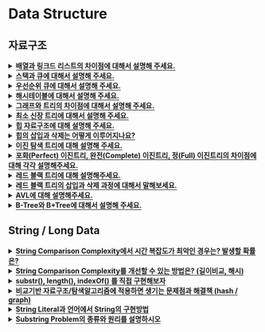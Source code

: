 # Data Structure

<h2>자료구조</h2>

<details>
      <summary><span style="border-bottom:0.05em solid"><strong>배열과 링크드 리스트의 차이점에 대해서 설명해 주세요.</strong></span></summary>
<hr>
      <p>배열은 메모리에 할당될 때 연속적인 데이터 공간에 할당이 됩니다.</p>
      <p>데이터에 접근할 때 random access가 가능하므로 빠르지만, 삽입 삭제 시에나 배열의 크기를 유동적으로 변하기 어렵습니다.</p>
      <p>링크드 리스트는 메모리에 할당될 때 흩어져서 저장됩니다.</p>
      <p>처음에 크기를 지정해주지 않아도되며 삽입 삭제가 빠르지만 검색시 순차접근을 통해서 접근해야하므로 느립니다.</p>
<hr>
</details>

<details>
      <summary><span style="border-bottom:0.05em solid"><strong>스택과 큐에 대해서 설명해 주세요.</strong></span></summary>
<hr>
      <p><strong>스택</strong></p>
      <ul>
         <li>가장 마지막으로 들어온 자료가 먼저 나가는 후입선출(LIFO)</li>
      </ul>
      <ul>
         <li>ex) 재귀 알고리즘, 함수의 스택프레임 저장, 뒤로가기</li>
      </ul>
      <p><strong>큐</strong></p>
      <ul>
         <li>먼저 들어온 자료가 먼저 나가는 선입선출(FIFO)</li>
      </ul>
      <ul>
         <li>데이터가 들어간 순서대로 처리되어야 할 때 사용</li>
      </ul>
      <ul>
         <li>ex) BFS, 프로세스 관리, CPU 스케줄링</li>
      </ul>
<hr>
</details>

<details>
      <summary><span style="border-bottom:0.05em solid"><strong>우선순위 큐에 대해서 설명해 주세요.</strong></span></summary>
<hr>
      <ul>
         <li>우선순위를 가지고 있는 큐</li>
      </ul>
<hr>
</details>

<details>
      <summary><span style="border-bottom:0.05em solid"><strong>해시테이블에 대해서 설명해 주세요.</strong></span></summary>
<hr>
      <ul>
         <li>key-value를 함께 저장하는 자료구조</li>
      </ul>
      <ul>
         <li>key를 통해 value값을 얻어냄</li>
      </ul>
      <ul>
         <li>key, hash function, hash, value로 이루어짐</li>
      </ul>
      <ul>
         <li>서로 다른 키의 해시값이 동일하게 나오는 경우 해시 충돌이 일어난다</li>
      </ul>
      <p><strong>장점</strong></p>
      <ul>
         <li>적은 리소스로 많은 데이터를 효율적으로 관리 가능</li>
      </ul>
      <ul>
         <li>배열 인덱스를 사용하므로 검색, 삽입, 삭제가 빠르다</li>
      </ul>
      <p><strong>단점</strong></p>
      <ul>
         <li>충돌 발생 가능성</li>
      </ul>
      <ul>
         <li>공간 복잡도 증가</li>
      </ul>
      <ul>
         <li>들어온 순서 무시</li>
      </ul>
      <p><strong>해시 알고리즘</strong></p>
      <ul>
         <li>Chaining</li>
      </ul>
      <ul>
         <li>개방 주소법 - 선형 조사, 2차 조사, 이중 해싱</li>
      </ul>
<hr>
</details>

<details>
      <summary><span style="border-bottom:0.05em solid"><strong>그래프와 트리의 차이점에 대해서 설명해 주세요.</strong></span></summary>
<hr>
      <p><strong>그래프</strong></p>
      <ul>
         <li>정점과 간선을 모아놓은 자료구조</li>
      </ul>
      <ul>
         <li>연결되어있는 객체 간의 관계 표현 가능</li>
      </ul>
      <ul>
         <li>무방향/방향 가능</li>
      </ul>
      <ul>
         <li>self-loop, cycle 가능</li>
      </ul>
      <ul>
         <li>EX) 지도, 지하철 노선도, 회로</li>
      </ul>
      <p><strong>트리</strong></p>
      <ul>
         <li>계층 구조를 가지는 그래프의 한 형태</li>
      </ul>
      <ul>
         <li>하나의 루트 노드를 가짐</li>
      </ul>
      <ul>
         <li>loop, cycle 불가능</li>
      </ul>
      <figure/></a></figure>
<hr>
</details>

<details>
      <summary><span style="border-bottom:0.05em solid"><strong>최소 신장 트리에 대해서 설명해 주세요.</strong></span></summary>
<hr>
      <ul>
         <li>모든 노드를 잇는 신장 트리에서 간선의 가중치 합이 최솟값인 트리</li>
      </ul>
      <ul>
         <li>EX) 도로 건설, 전기 회로, 통신, 배관</li>
      </ul>
<hr>
</details>

<details>
      <summary><span style="border-bottom:0.05em solid"><strong>힙 자료구조에 대해 설명해 주세요.</strong></span></summary>
<hr>
      <ul>
         <li>완전 이진 트리의 일종</li>
      </ul>
      <ul>
         <li>우선순위큐에 사용</li>
      </ul>
      <ul>
         <li>최댓값이나 최솟값을 빠르게 찾을 수 있음</li>
      </ul>
      <ul>
         <li>중복된 값 허용</li>
      </ul>
<hr>
</details>

<details>
      <summary><span style="border-bottom:0.05em solid"><strong>힙의 삽입과 삭제는 어떻게 이루어지나요?</strong></span></summary>
<hr>
      <p><strong>삽입</strong></p>
      <ol>
         <li>마지막에 노드 추가</li>
      </ol>
      <ol>
         <li>부모와 비교 → 부모보다 크면 swap</li>
      </ol>
      <ol>
         <li>2 반복</li>
      </ol>
      <p><strong>삭제</strong></p>
      <ol>
         <li>노드 삭제</li>
      </ol>
      <ol>
         <li>마지막 노드를 부모로 가져옴</li>
      </ol>
      <ol>
         <li>부모가 자식보다 작으면 → 자식 중 큰 값과 swap</li>
      </ol>
      <ol>
         <li>3 반복</li>
      </ol>
<hr>
</details>

<details>
      <summary><span style="border-bottom:0.05em solid"><strong>이진 탐색 트리에 대해 설명해 주세요.</strong></span></summary>
<hr>
      <ul>
         <li>이진 트리(탐색이 O(logN)) + 연결리스트(삽입,삭제가 O(1))</li>
      </ul>
      <ul>
         <li>왼쪽 자식에는 부모보다 작은 값</li>
      </ul>
      <ul>
         <li>오른쪽 자식에는 부모보다 큰 값으로 이루어짐</li>
      </ul>
      <ul>
         <li>순회시에는 중위순회를 사용</li>
      </ul>
      <ul>
         <li>중복이 없어야함</li>
      </ul>
      <ul>
         <li>균등 트리인 경우 O(logN), 편향 트리인 경우 O(N)</li>
      </ul>
<hr>
</details>

<details>
      <summary><span style="border-bottom:0.05em solid"><strong>포화(Perfect) 이진트리, 완전(Complete) 이진트리, 정(Full) 이진트리의 차이점에 대해 각각 설명해주세요.</strong></span></summary>
<hr>
      <ul>
         <li><strong>포화이진트리 </strong>: 리프노드를 제외한 모든 노드가 두개의 자식을 가지고 있는 트리</li>
      </ul>
      <ul>
         <li><strong>완전이진트리</strong> : 왼쪽부터 차근차근 채워진 이진트리</li>
      </ul>
      <ul>
         <li><strong>정이진트리/적정이진트리</strong> : 노드들이 자식을 0개 혹은 2개만 가지고 있는 이진트리</li>
      </ul>
<hr>
</details>

<details>
      <summary><span style="border-bottom:0.05em solid"><strong>레드 블랙 트리에 대해 설명해주세요.</strong></span></summary>
<hr>
<hr>
</details>

<details>
      <summary><span style="border-bottom:0.05em solid"><strong>레드 블랙 트리의 삽입과 삭제 과정에 대해서 말해보세요.</strong></span></summary>
<hr>
<hr>
</details>

<details>
      <summary><span style="border-bottom:0.05em solid"><strong>AVL에 대해 설명해주세요.</strong></span></summary>
<hr>
      <p>자식들의 좌우 높이차이가 1을 넘지않는 BST</p>
      <p>높이 O(logN)</p>
      <p>탐색, 삽입, 삭제 O(logN)</p>
<hr>
</details>

<details>
      <summary><span style="border-bottom:0.05em solid"><strong>B-Tree와 B+Tree에 대해서 설명해 주세요.</strong></span></summary>
<hr>
      <h3>B-Tree</h3>
      <ul>
         <li>하나의 노드에 데이터가 여러개</li>
      </ul>
      <ul>
         <li>한 노드에 최대 M개의 데이터 저장할수 있으면 M차 B-Tree</li>
      </ul>
      <ul>
         <li>M이 짝수냐 홀수냐에 따라 알고리즘이 다름</li>
      </ul>
      <ul>
         <li>자식 노드가 2개 이상 가능</li>
      </ul>
      <ul>
         <li>키 중복 없음</li>
      </ul>
      <p><strong>규칙</strong></p>
      <ol>
         <li>노드의 데이터 수가 N이면 자식의 수는 N+1이다.</li>
      </ol>
      <ol>
         <li>노드의 데이터는 정렬된 상태이다</li>
      </ol>
      <ol>
         <li>데이터는 중복될 수 없다.</li>
      </ol>
      <figure/></a></figure>
      <p></p>
      <h3>B+Tree</h3>
      <ul>
         <li>노드에 key만 담아두고, leaf 노드에 key와 data 저장</li>
      </ul>
      <ul>
         <li>모든 값을 leaf에 있고, 나머지는 데이터를 위한 방향성을 제공</li>
      </ul>
      <ul>
         <li>리프 노드끼리 Linked List로 연결되어있음</li>
      </ul>
      <ul>
         <li>하나의 노드에 많은 key를 담을 수 있으므로 트리의 높이는 더 낮아짐(cache hit을 높임)</li>
      </ul>
      <ul>
         <li>키 중복 가능</li>
      </ul>
      <ul>
         <li>리프 노드에서 선형 탐색</li>
      </ul>
      <figure/></a></figure>
<hr>
</details>
<p></p>
<h2>String / Long Data</h2>

<details>
      <summary><span style="border-bottom:0.05em solid"><strong>String Comparison Complexity에서 시간 복잡도가 최악인 경우는? 발생할 확률은?</strong></span></summary>
<hr>
<hr>
</details>

<details>
      <summary><span style="border-bottom:0.05em solid"><strong>String Comparison Complexity를 개선할 수 있는 방법은? (길이비교, 해시)</strong></span></summary>
<hr>
<hr>
</details>

<details>
      <summary><span style="border-bottom:0.05em solid"><strong>substr(), length(), indexOf() 를 직접 구현해보자</strong></span></summary>
<hr>
<hr>
</details>

<details>
      <summary><span style="border-bottom:0.05em solid"><strong>비교기반 자료구조/탐색알고리즘에 적용하면 생기는 문제점과 해결책 (hash / graph)</strong></span></summary>
<hr>
<hr>
</details>

<details>
      <summary><span style="border-bottom:0.05em solid"><strong>String Literal과 언어에서 String의 구현방법</strong></span></summary>
<hr>
<hr>
</details>

<details>
      <summary><span style="border-bottom:0.05em solid"><strong>Substring Problem의 종류와 원리를 설명하시오</strong></span></summary>
<hr>
      <ol>
         <li>Brute Force</li>
      </ol>
      <ol>
         <li>KMP</li>
      </ol>
      <ol>
         <li>Rabin-Karp</li>
      </ol>
<hr>
</details>
